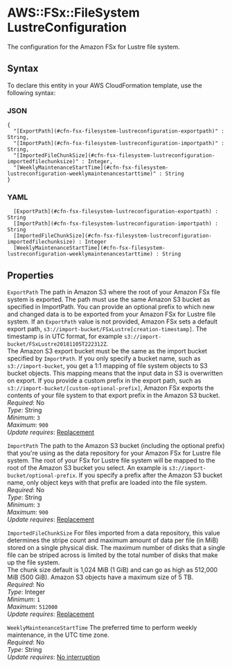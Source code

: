 # AWS::FSx::FileSystem LustreConfiguration<a name="aws-properties-fsx-filesystem-lustreconfiguration"></a>

The configuration for the Amazon FSx for Lustre file system\.

## Syntax<a name="aws-properties-fsx-filesystem-lustreconfiguration-syntax"></a>

To declare this entity in your AWS CloudFormation template, use the following syntax:

### JSON<a name="aws-properties-fsx-filesystem-lustreconfiguration-syntax.json"></a>

```
{
  "[ExportPath](#cfn-fsx-filesystem-lustreconfiguration-exportpath)" : String,
  "[ImportPath](#cfn-fsx-filesystem-lustreconfiguration-importpath)" : String,
  "[ImportedFileChunkSize](#cfn-fsx-filesystem-lustreconfiguration-importedfilechunksize)" : Integer,
  "[WeeklyMaintenanceStartTime](#cfn-fsx-filesystem-lustreconfiguration-weeklymaintenancestarttime)" : String
}
```

### YAML<a name="aws-properties-fsx-filesystem-lustreconfiguration-syntax.yaml"></a>

```
﻿  [ExportPath](#cfn-fsx-filesystem-lustreconfiguration-exportpath) : String
﻿  [ImportPath](#cfn-fsx-filesystem-lustreconfiguration-importpath) : String
﻿  [ImportedFileChunkSize](#cfn-fsx-filesystem-lustreconfiguration-importedfilechunksize) : Integer
﻿  [WeeklyMaintenanceStartTime](#cfn-fsx-filesystem-lustreconfiguration-weeklymaintenancestarttime) : String
```

## Properties<a name="aws-properties-fsx-filesystem-lustreconfiguration-properties"></a>

`ExportPath`  <a name="cfn-fsx-filesystem-lustreconfiguration-exportpath"></a>
The path in Amazon S3 where the root of your Amazon FSx file system is exported\. The path must use the same Amazon S3 bucket as specified in ImportPath\. You can provide an optional prefix to which new and changed data is to be exported from your Amazon FSx for Lustre file system\. If an `ExportPath` value is not provided, Amazon FSx sets a default export path, `s3://import-bucket/FSxLustre[creation-timestamp]`\. The timestamp is in UTC format, for example `s3://import-bucket/FSxLustre20181105T222312Z`\.  
The Amazon S3 export bucket must be the same as the import bucket specified by `ImportPath`\. If you only specify a bucket name, such as `s3://import-bucket`, you get a 1:1 mapping of file system objects to S3 bucket objects\. This mapping means that the input data in S3 is overwritten on export\. If you provide a custom prefix in the export path, such as `s3://import-bucket/[custom-optional-prefix]`, Amazon FSx exports the contents of your file system to that export prefix in the Amazon S3 bucket\.  
*Required*: No  
*Type*: String  
*Minimum*: `3`  
*Maximum*: `900`  
*Update requires*: [Replacement](https://docs.aws.amazon.com/AWSCloudFormation/latest/UserGuide/using-cfn-updating-stacks-update-behaviors.html#update-replacement)

`ImportPath`  <a name="cfn-fsx-filesystem-lustreconfiguration-importpath"></a>
The path to the Amazon S3 bucket \(including the optional prefix\) that you're using as the data repository for your Amazon FSx for Lustre file system\. The root of your FSx for Lustre file system will be mapped to the root of the Amazon S3 bucket you select\. An example is `s3://import-bucket/optional-prefix`\. If you specify a prefix after the Amazon S3 bucket name, only object keys with that prefix are loaded into the file system\.  
*Required*: No  
*Type*: String  
*Minimum*: `3`  
*Maximum*: `900`  
*Update requires*: [Replacement](https://docs.aws.amazon.com/AWSCloudFormation/latest/UserGuide/using-cfn-updating-stacks-update-behaviors.html#update-replacement)

`ImportedFileChunkSize`  <a name="cfn-fsx-filesystem-lustreconfiguration-importedfilechunksize"></a>
For files imported from a data repository, this value determines the stripe count and maximum amount of data per file \(in MiB\) stored on a single physical disk\. The maximum number of disks that a single file can be striped across is limited by the total number of disks that make up the file system\.  
The chunk size default is 1,024 MiB \(1 GiB\) and can go as high as 512,000 MiB \(500 GiB\)\. Amazon S3 objects have a maximum size of 5 TB\.  
*Required*: No  
*Type*: Integer  
*Minimum*: `1`  
*Maximum*: `512000`  
*Update requires*: [Replacement](https://docs.aws.amazon.com/AWSCloudFormation/latest/UserGuide/using-cfn-updating-stacks-update-behaviors.html#update-replacement)

`WeeklyMaintenanceStartTime`  <a name="cfn-fsx-filesystem-lustreconfiguration-weeklymaintenancestarttime"></a>
The preferred time to perform weekly maintenance, in the UTC time zone\.  
*Required*: No  
*Type*: String  
*Update requires*: [No interruption](https://docs.aws.amazon.com/AWSCloudFormation/latest/UserGuide/using-cfn-updating-stacks-update-behaviors.html#update-no-interrupt)